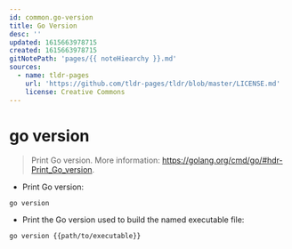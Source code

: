 ```yaml
---
id: common.go-version
title: Go Version
desc: ''
updated: 1615663978715
created: 1615663978715
gitNotePath: 'pages/{{ noteHiearchy }}.md'
sources:
  - name: tldr-pages
    url: 'https://github.com/tldr-pages/tldr/blob/master/LICENSE.md'
    license: Creative Commons
---
```

# go version

> Print Go version.
> More information: <https://golang.org/cmd/go/#hdr-Print_Go_version>.

- Print Go version:

`go version`

- Print the Go version used to build the named executable file:

`go version {{path/to/executable}}`

